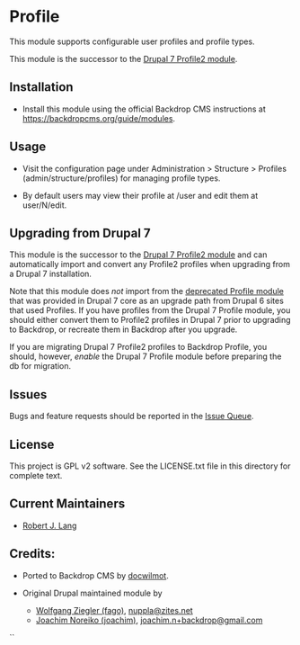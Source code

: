 Profile
========

This module supports configurable user profiles and profile types.

This module is the successor to the [Drupal 7 Profile2 module](https://drupal.org/project/profile2).

Installation
-------------

* Install this module using the official Backdrop CMS instructions at
  https://backdropcms.org/guide/modules.

Usage
-----

* Visit the configuration page under Administration > Structure >
  Profiles (admin/structure/profiles) for managing profile types.

* By default users may view their profile at /user and edit them at
   user/N/edit.

Upgrading from Drupal 7
-----------------------

This module is the successor to the [Drupal 7 Profile2
module](https://drupal.org/project/profile2) and can automatically import and
convert any Profile2 profiles when upgrading from a Drupal 7 installation.

Note that this module does _not_ import from the [deprecated Profile
module](https://www.drupal.org/node/874026) that was provided in Drupal 7 core
as an upgrade path from Drupal 6 sites that used Profiles. If you have profiles
from the Drupal 7 Profile module, you should either convert them to Profile2
profiles in Drupal 7 prior to upgrading to Backdrop, or recreate them in
Backdrop after you upgrade.

If you are migrating Drupal 7 Profile2 profiles to Backdrop Profile, you should,
however, _enable_ the Drupal 7 Profile module before preparing the db for
migration.

Issues
------

Bugs and feature requests should be reported in the [Issue Queue](https://github.com/backdrop-contrib/profile/issues).

License
---------------

This project is GPL v2 software. See the LICENSE.txt file in this directory
for complete text.


Current Maintainers
-------------------

* [Robert J. Lang](https://github.com/bugfolder)

Credits:
----------

* Ported to Backdrop CMS by [docwilmot](https://github.com/docwilmot).

* Original Drupal maintained module by
    * [Wolfgang Ziegler (fago)](https://www.drupal.org/u/fago), nuppla@zites.net
    * [Joachim Noreiko (joachim)](https://www.drupal.org/u/joachim), joachim.n+backdrop@gmail.com

``
